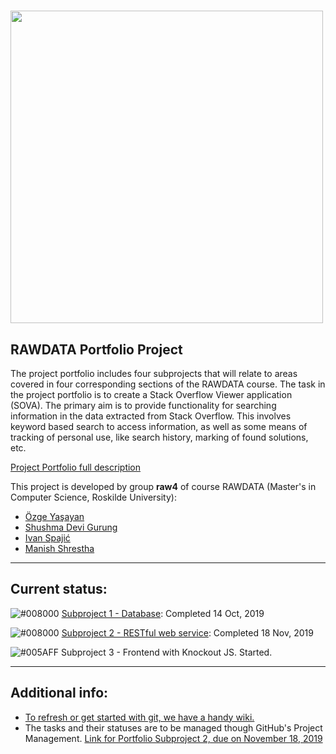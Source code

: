 # <img src="https://ruc.dk/sites/default/files/2017-05/ruc_logo_download_en.png" width=500px>


## RAWDATA Portfolio Project

The project portfolio includes four subprojects that will relate to areas covered in four corresponding sections of the RAWDATA course. The task in the project portfolio is to create a Stack Overflow Viewer application (SOVA). The primary aim is to provide functionality for searching information in the data extracted from Stack Overflow. This involves keyword based search to access information, as well as some means of tracking of personal use, like search history, marking of found solutions, etc. 

[Project Portfolio full description](RAWDATA-ProjectPortfolio.pdf)

This project is developed by group **raw4** of course RAWDATA (Master's in Computer Science, Roskilde University):
- [Özge Yaşayan](https://github.com/ozgey99)
- [Shushma Devi Gurung](https://github.com/shus0001)
- [Ivan Spajić](https://github.com/ivanspajic)
- [Manish Shrestha](https://github.com/shrestaz)

----

## Current status:
![#008000](https://placehold.it/15/008000/000000?text=+) [Subproject 1 - Database](https://github.com/ivanspajic/SOVA/tree/master/Subproject1): Completed 14 Oct, 2019

![#008000](https://placehold.it/15/008000/000000?text=+) [Subproject 2 - RESTful web service](https://github.com/ivanspajic/SOVA/tree/master/Subproject2): Completed 18 Nov, 2019

![#005AFF](https://placehold.it/15/005AFF/000000?text=+) Subproject 3 - Frontend with Knockout JS. Started.

----

## Additional info:
- [To refresh or get started with git, we have a handy wiki.](https://github.com/ivanspajic/SOVA/wiki)
- The tasks and their statuses are to be managed though GitHub's Project Management. [Link for Portfolio Subproject 2, due on November 18, 2019](https://github.com/ivanspajic/SOVA/projects/2)
